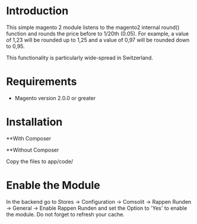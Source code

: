 Introduction
============

This simple magento 2 module listens to the magento2 internal round() function and rounds the price before to 1/20th (0.05).
For example, a value of 1,23 will be rounded up to 1,25 and a value of 0,97 will be rounded down to 0,95.

This functionality is particularly wide-spread in Switzerland.

Requirements
============

* Magento version 2.0.0 or greater


Installation
============

**With Composer

**Without Composer

Copy the files to app/code/


Enable the Module
============
In the backend go to Stores -> Configuration -> Comsolit -> Rappen Runden -> General -> Enable Rappen Runden and set the 
Option to 'Yes' to enable the module. Do not forget to refresh your cache.



